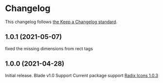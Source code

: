 # Changelog

This changelog follows [the Keep a Changelog standard](https://keepachangelog.com).

## 1.0.1 (2021-05-07)
fixed the missing dimensions from rect tags

## 1.0.0 (2021-04-28)

Initial release.
Blade v1.0 Support
Current package support [Radix Icons 1.0.3](https://github.com/radix-ui/icons/releases/tag/%40radix-ui%2Freact-icons%401.0.3)
